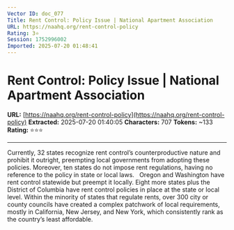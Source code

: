```yaml
---
Vector ID: doc_077
Title: Rent Control: Policy Issue | National Apartment Association
URL: https://naahq.org/rent-control-policy
Rating: 3⭐
Session: 1752996002
Imported: 2025-07-20 01:48:41
---
```


# Rent Control: Policy Issue | National Apartment Association

**URL:** [https://naahq.org/rent-control-policy](https://naahq.org/rent-control-policy)
**Extracted:** 2025-07-20 01:40:05
**Characters:** 707
**Tokens:** ~133
**Rating:** ⭐⭐⭐

---


Currently, 32 states recognize rent control’s counterproductive nature and prohibit it outright, preempting local governments from adopting these policies. Moreover, ten states do not impose rent regulations, having no reference to the policy in state or local laws.  
Oregon and Washington have rent control statewide but preempt it locally. Eight more states plus the District of Columbia have rent control policies in place at the state or local level. Within the minority of states that regulate rents, over 300 city or county councils have created a complex patchwork of local requirements, mostly in California, New Jersey, and New York, which consistently rank as the country’s least affordable. 


